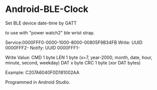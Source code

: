 # Android-BLE-Clock
Set BLE device date-time by GATT

to use with "power watch2" ble wrist strap.

Service:0000FFF0-0000-1000-8000-00805F9B34FB
Write: 	UUID 0000FFF2- 
Notify:	UUID 0000FFF1- 

Write Value:
CMD 1 byte
LEN 1 byte (x=7, year-2000, month, date, hour, minute, second, weekday)
DAT x byte
CRC 1 byte (xor DAT bytes)

Example: C207A6040F0D181002AA

Programmed in Android Studio.
